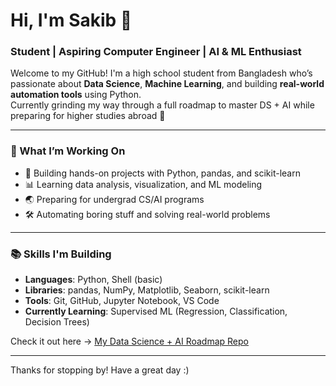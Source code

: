 # Hi, I'm Sakib 👋  
### Student | Aspiring Computer Engineer | AI & ML Enthusiast  

Welcome to my GitHub! I'm a high school student from Bangladesh who’s passionate about **Data Science**, **Machine Learning**, and building **real-world automation tools** using Python.  
Currently grinding my way through a full roadmap to master DS + AI while preparing for higher studies abroad 🎯  

---

### 🚀 What I’m Working On
- 🔨 Building hands-on projects with Python, pandas, and scikit-learn  
- 📊 Learning data analysis, visualization, and ML modeling  
- 🌏 Preparing for undergrad CS/AI programs  
- 🛠️ Automating boring stuff and solving real-world problems  

---

### 📚 Skills I'm Building
- **Languages**: Python, Shell (basic)  
- **Libraries**: pandas, NumPy, Matplotlib, Seaborn, scikit-learn  
- **Tools**: Git, GitHub, Jupyter Notebook, VS Code  
- **Currently Learning**: Supervised ML (Regression, Classification, Decision Trees)

Check it out here → [My Data Science + AI Roadmap Repo](https://github.com/ByteBard58/Data-Science-Roadmap)

---

Thanks for stopping by! Have a great day :)

<!---
ByteBard58/ByteBard58 is a ✨ special ✨ repository because its `README.md` (this file) appears on your GitHub profile.
You can click the Preview link to take a look at your changes.
--->
